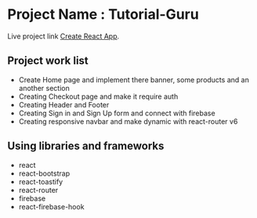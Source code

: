 # Project Name : Tutorial-Guru


Live project link [Create React App](https://github.com/facebook/create-react-app).

## Project work list
* Create Home page and implement there banner, some products and an another section
* Creating Checkout page and make it require auth
* Creating Header and Footer 
* Creating Sign in and Sign Up form and connect with firebase
* Creating responsive navbar and make dynamic with react-router v6  

## Using libraries and frameworks
* react
* react-bootstrap
* react-toastify
* react-router
* firebase
* react-firebase-hook
